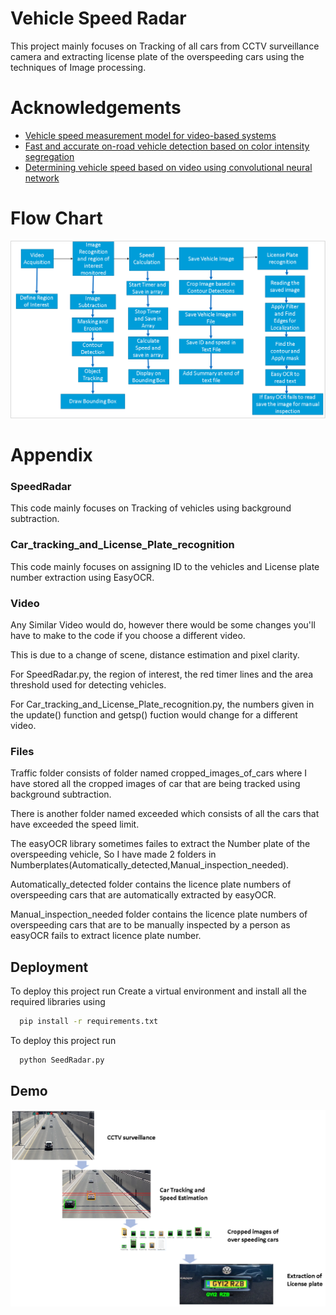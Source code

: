 
# Vehicle Speed Radar

This project mainly focuses on Tracking of all cars from CCTV surveillance camera and extracting license plate of the overspeeding cars using the techniques of Image processing. 


# Acknowledgements

 - [Vehicle speed measurement model for video-based systems](https://doi.org/10.1016/j.compeleceng.2019.04.001s)
 - [Fast and accurate on-road vehicle detection based on color intensity segregation](https://doi.org/10.1016/j.procs.2018.07.090)
 - [Determining vehicle speed based on video using convolutional neural network](https://doi.org/10.1016/j.trpro.2020.10.024)


# Flow Chart 

![Flow chart](Flow_chart.PNG)
# Appendix

### SpeedRadar
This code mainly focuses on Tracking of vehicles using background subtraction.

### Car_tracking_and_License_Plate_recognition
This code mainly focuses on assigning ID to the vehicles and License plate number extraction using EasyOCR.

### Video
Any Similar Video would do, however there would be some changes you'll have to make to the code if you choose a different video. 

This is due to a change of scene, distance estimation and pixel clarity. 

For SpeedRadar.py, the region of interest, the red timer lines and the area threshold used for detecting vehicles.

For Car_tracking_and_License_Plate_recognition.py, the numbers given in the update() function and getsp() fuction would change for a different video.

### Files 
Traffic folder consists of folder named cropped_images_of_cars where I have stored all the cropped images of car that are being tracked using background subtraction.

There is another folder named exceeded which consists of all the cars that have exceeded the speed limit. 

The easyOCR library sometimes failes to extract the Number plate of the overspeeding vehicle, So I have made 2 folders in Numberplates(Automatically_detected,Manual_inspection_needed).

Automatically_detected folder contains the licence plate numbers of overspeeding cars that are automatically extracted by easyOCR.

Manual_inspection_needed folder contains the licence plate numbers of overspeeding cars that are to be manually inspected by a person as easyOCR fails to extract licence plate number.


## Deployment

To deploy this project run
Create a virtual environment and install all the required libraries using 
```bash
  pip install -r requirements.txt
```

To deploy this project run
```bash
  python SeedRadar.py
```
## Demo

![working](working.PNG)

